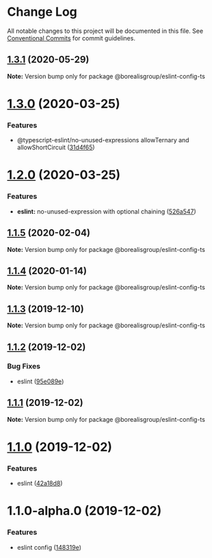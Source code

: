 # Change Log

All notable changes to this project will be documented in this file.
See [Conventional Commits](https://conventionalcommits.org) for commit guidelines.

## [1.3.1](https://github.com/borealisgroup/borealis/tree/master/packages/eslint-config-ts/compare/@borealisgroup/eslint-config-ts@1.3.0...@borealisgroup/eslint-config-ts@1.3.1) (2020-05-29)

**Note:** Version bump only for package @borealisgroup/eslint-config-ts





# [1.3.0](https://github.com/borealisgroup/borealis/tree/master/packages/eslint-config-ts/compare/@borealisgroup/eslint-config-ts@1.2.3...@borealisgroup/eslint-config-ts@1.3.0) (2020-03-25)


### Features

* @typescript-eslint/no-unused-expressions allowTernary and allowShortCircuit ([31d4f65](https://github.com/borealisgroup/borealis/tree/master/packages/eslint-config-ts/commit/31d4f65095d13f00a8010bf7072af06717724a18))





# [1.2.0](https://github.com/borealisgroup/borealis/tree/master/packages/eslint-config-ts/compare/@borealisgroup/eslint-config-ts@1.1.5...@borealisgroup/eslint-config-ts@1.2.0) (2020-03-25)


### Features

* **eslint:** no-unused-expression with optional chaining ([526a547](https://github.com/borealisgroup/borealis/tree/master/packages/eslint-config-ts/commit/526a5476c5a58c4477d460cc2871661d91704ce1))






## [1.1.5](https://github.com/borealisgroup/borealis/tree/master/packages/eslint-config-ts/compare/@borealisgroup/eslint-config-ts@1.1.4...@borealisgroup/eslint-config-ts@1.1.5) (2020-02-04)

**Note:** Version bump only for package @borealisgroup/eslint-config-ts





## [1.1.4](https://github.com/borealisgroup/borealis/tree/master/packages/eslint-config-ts/compare/@borealisgroup/eslint-config-ts@1.1.3...@borealisgroup/eslint-config-ts@1.1.4) (2020-01-14)

**Note:** Version bump only for package @borealisgroup/eslint-config-ts






## [1.1.3](https://github.com/borealisgroup/borealis/tree/master/packages/eslint-config-ts/compare/@borealisgroup/eslint-config-ts@1.1.2...@borealisgroup/eslint-config-ts@1.1.3) (2019-12-10)

**Note:** Version bump only for package @borealisgroup/eslint-config-ts





## [1.1.2](https://github.com/borealisgroup/borealis/tree/master/packages/eslint-config-ts/compare/@borealisgroup/eslint-config-ts@1.1.1...@borealisgroup/eslint-config-ts@1.1.2) (2019-12-02)


### Bug Fixes

* eslint ([95e089e](https://github.com/borealisgroup/borealis/tree/master/packages/eslint-config-ts/commit/95e089e0dbe4057cf01302238fd2807ec9029d5a))





## [1.1.1](https://github.com/borealisgroup/borealis/tree/master/packages/eslint-config-ts/compare/@borealisgroup/eslint-config-ts@1.1.0...@borealisgroup/eslint-config-ts@1.1.1) (2019-12-02)

**Note:** Version bump only for package @borealisgroup/eslint-config-ts





# [1.1.0](https://github.com/borealisgroup/borealis/tree/master/packages/eslint-config-ts/compare/@borealisgroup/eslint-config-ts@1.1.0-alpha.0...@borealisgroup/eslint-config-ts@1.1.0) (2019-12-02)


### Features

* eslint ([42a18d8](https://github.com/borealisgroup/borealis/tree/master/packages/eslint-config-ts/commit/42a18d8956051605d5fde414d0fa1533e264798d))





# 1.1.0-alpha.0 (2019-12-02)


### Features

* eslint config ([148319e](https://github.com/borealisgroup/borealis/tree/master/packages/eslint-config-ts/commit/148319eaaab62bb354334074203bda0d3ec69827))
